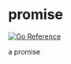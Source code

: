 # promise

[![Go Reference](https://pkg.go.dev/badge/github.com/jamesliu96/promise.svg)](https://pkg.go.dev/github.com/jamesliu96/promise)

a promise
